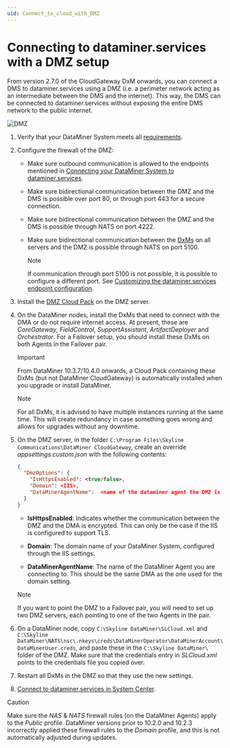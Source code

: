 ```yaml
---
uid: Connect_to_cloud_with_DMZ
---
```


# Connecting to dataminer.services with a DMZ setup

From version 2.7.0 of the CloudGateway DxM onwards, you can connect a DMS to dataminer.services using a DMZ (i.e. a perimeter network acting as an intermediate between the DMS and the internet). This way, the DMS can be connected to dataminer.services without exposing the entire DMS network to the public internet.

![DMZ](~/user-guide/images/DMZ_CloudGateway.png)

1. Verify that your DataMiner System meets all [requirements](xref:Connect_to_cloud_requirements).

1. Configure the firewall of the DMZ:

   - Make sure outbound communication is allowed to the endpoints mentioned in [Connecting your DataMiner System to dataminer.services](xref:Connect_to_cloud_requirements).

   - Make sure bidirectional communication between the DMZ and the DMS is possible over port 80, or through port 443 for a secure connection.

   - Make sure bidirectional communication between the DMZ and the DMS is possible through NATS on port 4222.

   - Make sure bidirectional communication between the [DxMs](xref:DataMinerExtensionModules) on all servers and the DMZ is possible through NATS on port 5100.

     > [!NOTE]
     > If communication through port 5100 is not possible, it is possible to configure a different port. See [Customizing the dataminer.services endpoint configuration](xref:Custom_cloud_endpoint_configuration).

1. Install the [DMZ Cloud Pack](https://community.dataminer.services/dataminer-cloud-pack/) on the DMZ server.

1. On the DataMiner nodes, install the DxMs that need to connect with the DMA or do not require internet access. At present, these are *CoreGateway*, *FieldControl*, *SupportAssistant*, *ArtifactDeployer* and *Orchestrator*. For a Failover setup, you should install these DxMs on both Agents in the Failover pair.

   > [!IMPORTANT]
   > From DataMiner 10.3.7/10.4.0 onwards<!-- RN 36085 -->, a Cloud Pack containing these DxMs (but not DataMiner CloudGateway) is automatically installed when you upgrade or install DataMiner.

   > [!NOTE]
   > For all DxMs, it is advised to have multiple instances running at the same time. This will create redundancy in case something goes wrong and allows for upgrades without any downtime.

1. On the DMZ server, in the folder `C:\Program Files\Skyline Communications\DataMiner CloudGateway`, create an override *appsettings.custom.json* with the following contents:

   ```json
   {
     "DmzOptions": {
       "IsHttpsEnabled": <true/false>,
       "Domain": <IIS>,
       "DataMinerAgentName":  <name of the dataminer agent the DMZ is connected to>
     }
   }
   ```

   - **IsHttpsEnabled**: Indicates whether the communication between the DMZ and the DMA is encrypted. This can only be the case if the IIS is configured to support TLS.

   - **Domain**: The domain name of your DataMiner System, configured through the IIS settings.

   - **DataMinerAgentName**: The name of the DataMiner Agent you are connecting to. This should be the same DMA as the one used for the domain setting.

   > [!NOTE]
   > If you want to point the DMZ to a Failover pair, you will need to set up two DMZ servers, each pointing to one of the two Agents in the pair.

1. On a DataMiner node, copy `C:\Skyline DataMiner\SLCloud.xml` and `C:\Skyline DataMiner\NATS\nsc\.nkeys\creds\DataMinerOperator\DataMinerAccount\DataMinerUser.creds`, and paste these in the `C:\Skyline DataMiner\` folder of the DMZ. Make sure that the credentials entry in *SLCloud.xml* points to the credentials file you copied over.

1. Restart all DxMs in the DMZ so that they use the new settings.

1. [Connect to dataminer.services in System Center](xref:Connect_to_dataminer_services#connecting-to-dataminerservices-in-system-center).

> [!CAUTION]
> Make sure the *NAS* &amp; *NATS* firewall rules (on the DataMiner Agents) apply to the *Public* profile. DataMiner versions prior to 10.2.0 and 10.2.3 incorrectly applied these firewall rules to the *Domain* profile, and this is not automatically adjusted during updates.
